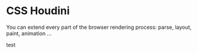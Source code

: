 # CSS Houdini

You can extend every part of the browser rendering process:
parse, layout, paint, animation …

test
